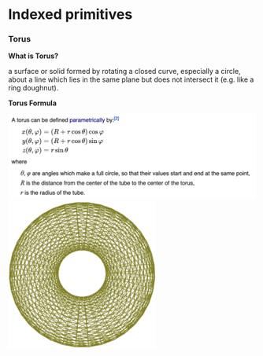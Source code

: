 # Indexed primitives


### Torus

**What is Torus?**

a surface or solid formed by rotating a closed curve, especially a circle, about a line which lies in the same plane but does not intersect it (e.g. like a ring doughnut).

**Torus Formula**

<img width="800" src="./img/TorusFormula.png">

<img width="300" src="./img/Torus.png">